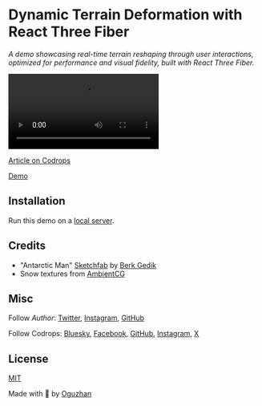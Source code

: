 # Dynamic Terrain Deformation with React Three Fiber

_A demo showcasing real-time terrain reshaping through user interactions, optimized for performance and visual fidelity, built with React Three Fiber._

![Demo preview](https://github.com/oguzhantufenk/terrain-deformation/blob/main/dynamic-terrain-deformation.mp4)

[Article on Codrops](https://tympanus.net/codrops/?p=)

[Demo](https://tympanus.net/Development/.../)

## Installation

Run this demo on a [local server](https://developer.mozilla.org/en-US/docs/Learn/Common_questions/Tools_and_setup/set_up_a_local_testing_server).

## Credits

- "Antarctic Man" [Sketchfab](https://skfb.ly/ovJS8) by [Berk Gedik](https://sketchfab.com/berkgedik)
- Snow textures from [AmbientCG](https://ambientcg.com/)

## Misc

Follow _Author_: [Twitter](https://x.com/otfnk), [Instagram](https://www.instagram.com/otfnk/), [GitHub](https://github.com/oguzhantufenk)

Follow Codrops: [Bluesky](https://bsky.app/profile/codrops.bsky.social), [Facebook](http://www.facebook.com/codrops), [GitHub](https://github.com/codrops), [Instagram](https://www.instagram.com/codropsss/), [X](http://www.x.com/codrops)

## License

[MIT](LICENSE)

Made with :blue_heart: by [Oguzhan](http://www.codrops.com)
